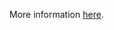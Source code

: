 More information [here](https://docs.prismacloud.io/en/enterprise-edition/policy-reference/azure-policies/azure-networking-policies/bc-azure-216).
